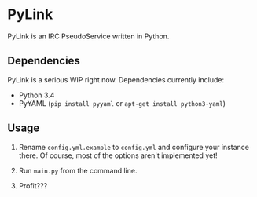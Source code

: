 # PyLink

PyLink is an IRC PseudoService written in Python.

## Dependencies

PyLink is a serious WIP right now. Dependencies currently include:

* Python 3.4
* PyYAML (`pip install pyyaml` or `apt-get install python3-yaml`)

## Usage

1) Rename `config.yml.example` to `config.yml` and configure your instance there. Of course, most of the options aren't implemented yet!

2) Run `main.py` from the command line.

3) Profit???

